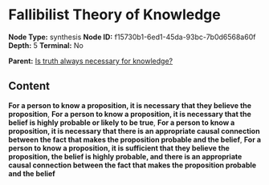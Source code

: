 # Fallibilist Theory of Knowledge

**Node Type:** synthesis
**Node ID:** f15730b1-6ed1-45da-93bc-7b0d6568a60f
**Depth:** 5
**Terminal:** No

**Parent:** [Is truth always necessary for knowledge?](is-truth-always-necessary-for-knowledge-antithesis-2c3e955f-724b-4c4b-8c39-a401843a07b2.md)

## Content

**For a person to know a proposition, it is necessary that they believe the proposition**, **For a person to know a proposition, it is necessary that the belief is highly probable or likely to be true**, **For a person to know a proposition, it is necessary that there is an appropriate causal connection between the fact that makes the proposition probable and the belief**, **For a person to know a proposition, it is sufficient that they believe the proposition, the belief is highly probable, and there is an appropriate causal connection between the fact that makes the proposition probable and the belief**
